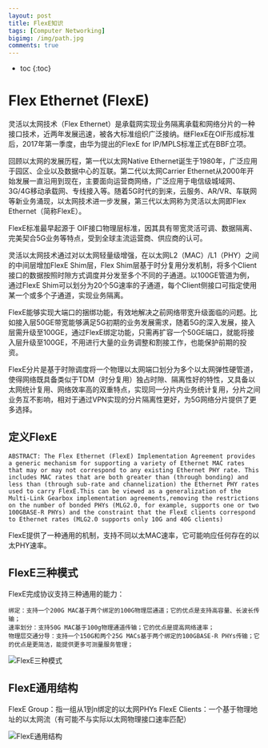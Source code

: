 ```yaml
---
layout: post
title: FlexE知识
tags: [Computer Networking]
bigimg: /img/path.jpg
comments: true
---
```


* toc
{:toc}

# Flex Ethernet (FlexE)

灵活以太网技术（Flex Ethernet）是承载网实现业务隔离承载和网络分片的一种接口技术，近两年发展迅速，被各大标准组织广泛接纳。继FlexE在OIF形成标准后，2017年第一季度，由华为提出的FlexE for IP/MPLS标准正式在BBF立项。

回顾以太网的发展历程，第一代以太网Native Ethernet诞生于1980年，广泛应用于园区、企业以及数据中心的互联。第二代以太网Carrier Ethernet从2000年开始发展一直沿用到现在，主要面向运营商网络，广泛应用于电信级城域网、3G/4G移动承载网、专线接入等。随着5G时代的到来，云服务、AR/VR、车联网等新业务涌现，以太网技术进一步发展，第三代以太网称为灵活以太网即Flex Ethernet（简称FlexE）。

FlexE标准最早起源于 OIF接口物理层标准，因其具有带宽灵活可调、数据隔离、完美契合5G业务等特点，受到全球主流运营商、供应商的认可。

灵活以太网技术通过对以太网轻量级增强，在以太网L2（MAC）/L1（PHY）之间的中间层增加FlexE Shim层，Flex Shim层基于时分复用分发机制，将多个Client接口的数据按照时隙方式调度并分发至多个不同的子通道。以100GE管道为例，通过FlexE Shim可以划分为20个5G速率的子通道，每个Client侧接口可指定使用某一个或多个子通道，实现业务隔离。

FlexE能够实现大端口的捆绑功能，有效地解决之前网络带宽升级面临的问题。比如接入层50GE带宽能够满足5G初期的业务发展需求，随着5G的深入发展，接入层需升级至100GE，通过FlexE绑定功能，只需再扩容一个50GE端口，就能将接入层升级至100GE，不用进行大量的业务调整和割接工作，也能保护前期的投资。

FlexE分片是基于时隙调度将一个物理以太网端口划分为多个以太网弹性硬管道，使得网络既具备类似于TDM（时分复用）独占时隙、隔离性好的特性，又具备以太网统计复用、网络效率高的双重特点，实现同一分片内业务统计复用，分片之间业务互不影响，相对于通过VPN实现的分片隔离性更好，为5G网络分片提供了更多选择。

## 定义FlexE
```
ABSTRACT: The Flex Ethernet (FlexE) Implementation Agreement provides a generic mechanism for supporting a variety of Ethernet MAC rates that may or may not correspond to any existing Ethernet PHY rate. This includes MAC rates that are both greater than (through bonding) and less than (through sub-rate and channelization) the Ethernet PHY rates used to carry FlexE.This can be viewed as a generalization of the Multi-Link Gearbox implementation agreements,removing the restrictions on the number of bonded PHYs (MLG2.0, for example, supports one or two 100GBASE-R PHYs) and the constraint that the FlexE clients correspond to Ethernet rates (MLG2.0 supports only 10G and 40G clients)
```
FlexE提供了一种通用的机制，支持不同以太MAC速率，它可能响应任何存在的以太PHY速率。

## FlexE三种模式

FlexE完成协议支持三种通用的能力：

    绑定：支持一个200G MAC基于两个绑定的100G物理层通道；它的优点是支持高容量、长波长传输；
    速率划分：支持50G MAC基于100g物理通道传输；它的优点是提高网络速率；
    物理层交通分导：支持一个150G和两个25G MACs基于两个绑定的100GBASE-R PHYs传输；它的优点是更简洁，能提供更多可测量服务管理；

![FlexE三种模式](https://img-blog.csdn.net/20170606205358394?watermark/2/text/aHR0cDovL2Jsb2cuY3Nkbi5uZXQveGlucXVhbnYx/font/5a6L5L2T/fontsize/400/fill/I0JBQkFCMA==/dissolve/70/gravity/SouthEast)

## FlexE通用结构

FlexE Group：指一组从1到n绑定的以太网PHYs
FlexE Clients：一个基于物理地址的以太网流（有可能不与实际以太网物理接口速率匹配）

![FlexE通用结构](https://img-blog.csdn.net/20170606205430303?watermark/2/text/aHR0cDovL2Jsb2cuY3Nkbi5uZXQveGlucXVhbnYx/font/5a6L5L2T/fontsize/400/fill/I0JBQkFCMA==/dissolve/70/gravity/SouthEast)